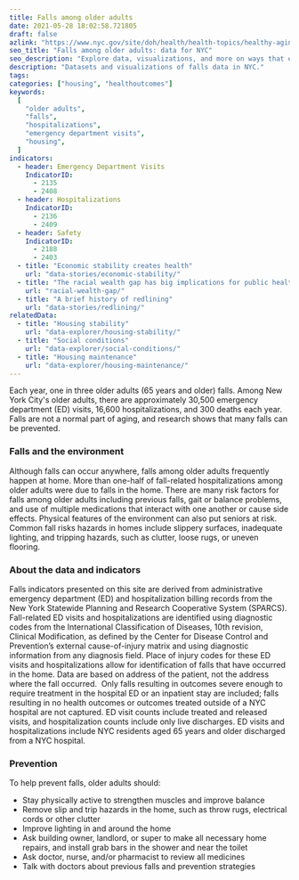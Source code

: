 ```yaml
---
title: Falls among older adults
date: 2021-05-28 18:02:58.721805
draft: false
azlink: "https://www.nyc.gov/site/doh/health/health-topics/healthy-aging-preventing-falls-in-older-adults.page"
seo_title: "Falls among older adults: data for NYC"
seo_description: "Explore data, visualizations, and more on ways that environments shape health in New York City's neighborhoods."
description: "Datasets and visualizations of falls data in NYC."
tags:
categories: ["housing", "healthoutcomes"]
keywords:
  [
    "older adults",
    "falls",
    "hospitalizations",
    "emergency department visits",
    "housing",
  ]
indicators:
  - header: Emergency Department Visits
    IndicatorID:
      - 2135
      - 2408
  - header: Hospitalizations
    IndicatorID:
      - 2136
      - 2409
  - header: Safety
    IndicatorID:
      - 2188
      - 2403
  - title: "Economic stability creates health"
    url: "data-stories/economic-stability/"
  - title: "The racial wealth gap has big implications for public health and health equity"
    url: "racial-wealth-gap/"
  - title: "A brief history of redlining"
    url: "data-stories/redlining/"
relatedData:
  - title: "Housing stability"
    url: "data-explorer/housing-stability/"
  - title: "Social conditions"
    url: "data-explorer/social-conditions/"
  - title: "Housing maintenance"
    url: "data-explorer/housing-maintenance/"
---
```


Each year, one in three older adults (65 years and older) falls. Among New York City's older adults, there are approximately 30,500 emergency department (ED) visits, 16,600 hospitalizations, and 300 deaths each year. Falls are not a normal part of aging, and research shows that many falls can be prevented.

### Falls and the environment

Although falls can occur anywhere, falls among older adults frequently happen at home. More than one-half of fall-related hospitalizations among older adults were due to falls in the home. There are many risk factors for falls among older adults including previous falls, gait or balance problems, and use of multiple medications that interact with one another or cause side effects. Physical features of the environment can also put seniors at risk. Common fall risks hazards in homes include slippery surfaces, inadequate lighting, and tripping hazards, such as clutter, loose rugs, or uneven flooring.

### About the data and indicators

Falls indicators presented on this site are derived from administrative emergency department (ED) and hospitalization billing records from the New York Statewide Planning and Research Cooperative System (SPARCS). Fall-related ED visits and hospitalizations are identified using diagnostic codes from the International Classification of Diseases, 10th revision, Clinical Modification, as defined by the Center for Disease Control and Prevention’s external cause-of-injury matrix and using diagnostic information from any diagnosis field. Place of injury codes for these ED visits and hospitalizations allow for identification of falls that have occurred in the home. Data are based on address of the patient, not the address where the fall occurred.  Only falls resulting in outcomes severe enough to require treatment in the hospital ED or an inpatient stay are included; falls resulting in no health outcomes or outcomes treated outside of a NYC hospital are not captured. ED visit counts include treated and released visits, and hospitalization counts include only live discharges. ED visits and hospitalizations include NYC residents aged 65 years and older discharged from a NYC hospital.

### Prevention

To help prevent falls, older adults should:

- Stay physically active to strengthen muscles and improve balance
- Remove slip and trip hazards in the home, such as throw rugs, electrical cords or other clutter
- Improve lighting in and around the home
- Ask building owner, landlord, or super to make all necessary home repairs, and install grab bars in the shower and near the toilet
- Ask doctor, nurse, and/or pharmacist to review all medicines
- Talk with doctors about previous falls and prevention strategies
